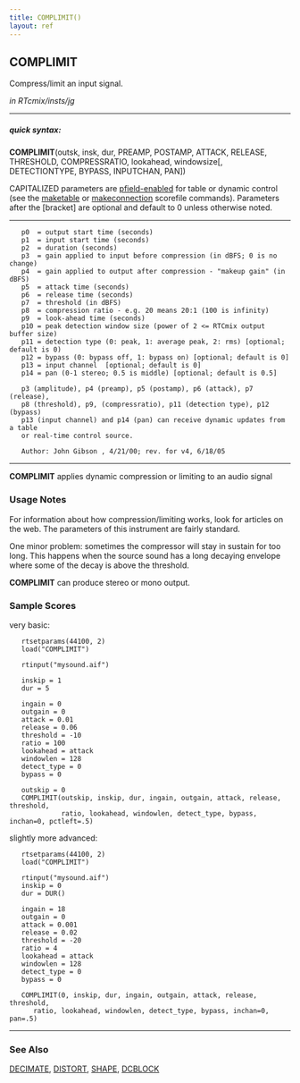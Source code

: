 ```yaml
---
title: COMPLIMIT()
layout: ref
---
```


## COMPLIMIT

Compress/limit an input signal.

*in RTcmix/insts/jg*  
  

-----

##### quick syntax:

**COMPLIMIT**(outsk, insk, dur, PREAMP, POSTAMP, ATTACK, RELEASE,
THRESHOLD, COMPRESSRATIO, lookahead, windowsize\[, DETECTIONTYPE,
BYPASS, INPUTCHAN, PAN\])

CAPITALIZED parameters are [pfield-enabled](pfield-enabled.html) for
table or dynamic control (see the
[maketable](../scorefile/maketable-2.html) or
[makeconnection](../scorefile/makeconnection-2.html) scorefile
commands). Parameters after the \[bracket\] are optional and default to
0 unless otherwise noted.

-----

  

``` 
   p0  = output start time (seconds)
   p1  = input start time (seconds)
   p2  = duration (seconds)
   p3  = gain applied to input before compression (in dBFS; 0 is no change)
   p4  = gain applied to output after compression - "makeup gain" (in dBFS)
   p5  = attack time (seconds)
   p6  = release time (seconds)
   p7  = threshold (in dBFS)
   p8  = compression ratio - e.g. 20 means 20:1 (100 is infinity)
   p9  = look-ahead time (seconds)
   p10 = peak detection window size (power of 2 <= RTCmix output buffer size)
   p11 = detection type (0: peak, 1: average peak, 2: rms) [optional; default is 0)
   p12 = bypass (0: bypass off, 1: bypass on) [optional; default is 0]
   p13 = input channel  [optional; default is 0]
   p14 = pan (0-1 stereo; 0.5 is middle) [optional; default is 0.5]

   p3 (amplitude), p4 (preamp), p5 (postamp), p6 (attack), p7 (release),
   p8 (threshold), p9, (compressratio), p11 (detection type), p12 (bypass)
   p13 (input channel) and p14 (pan) can receive dynamic updates from a table
   or real-time control source.

   Author: John Gibson , 4/21/00; rev. for v4, 6/18/05
```

  

-----

  
**COMPLIMIT** applies dynamic compression or limiting to an audio signal

### Usage Notes

For information about how compression/limiting works, look for articles
on the web. The parameters of this instrument are fairly standard.

One minor problem: sometimes the compressor will stay in sustain for too
long. This happens when the source sound has a long decaying envelope
where some of the decay is above the threshold.

**COMPLIMIT** can produce stereo or mono output.

### Sample Scores

very basic:

``` 
   rtsetparams(44100, 2)
   load("COMPLIMIT")
   
   rtinput("mysound.aif")

   inskip = 1
   dur = 5
   
   ingain = 0
   outgain = 0
   attack = 0.01
   release = 0.06
   threshold = -10
   ratio = 100
   lookahead = attack
   windowlen = 128
   detect_type = 0
   bypass = 0
   
   outskip = 0
   COMPLIMIT(outskip, inskip, dur, ingain, outgain, attack, release, threshold,
             ratio, lookahead, windowlen, detect_type, bypass, inchan=0, pctleft=.5)
```

  
  
slightly more advanced:

``` 
   rtsetparams(44100, 2)
   load("COMPLIMIT")
   
   rtinput("mysound.aif")
   inskip = 0
   dur = DUR()
   
   ingain = 18
   outgain = 0
   attack = 0.001
   release = 0.02
   threshold = -20
   ratio = 4
   lookahead = attack
   windowlen = 128
   detect_type = 0
   bypass = 0
   
   COMPLIMIT(0, inskip, dur, ingain, outgain, attack, release, threshold,
      ratio, lookahead, windowlen, detect_type, bypass, inchan=0, pan=.5)
```

  

-----

### See Also

[DECIMATE](DECIMATE.html), [DISTORT](DISTORT.html), [SHAPE](SHAPE.html),
[DCBLOCK](DCBLOCK.html)
